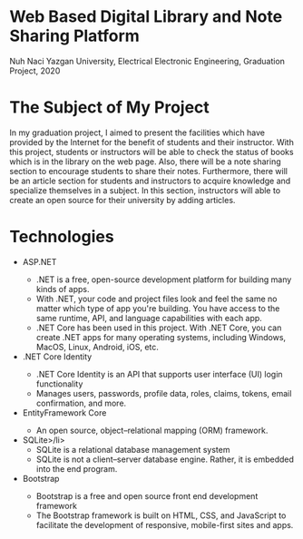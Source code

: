 # Web Based Digital Library and Note Sharing Platform
Nuh Naci Yazgan University, Electrical Electronic Engineering, Graduation Project, 2020

# The Subject of My Project
In my graduation project, I aimed to present the facilities which have provided by the Internet for the benefit of students and their instructor. With this project, students or instructors will be able to check the status of books which is in the library on the web page. Also, there will be a note sharing section to encourage students to share their notes. Furthermore, there will be an article section for students and instructors to acquire knowledge and specialize themselves in a subject. In this section, instructors will able to create an open source for their university by adding articles.

# Technologies
<ul style="list-style-type:disc">
 <li>ASP.NET</li>
    <ul>
      <li>.NET is a free, open-source development platform for building many kinds of apps.</li> 
      <li>With .NET, your code and project files look and feel the same no matter which type of app you're building. You have access to the same runtime, API, and language capabilities with each app.</li>
      <li>.NET Core has been used in this project. With .NET Core, you can create .NET apps for many operating systems, including Windows, MacOS, Linux, Android, iOS, etc.</li>
    </ul> 
 <li>.NET Core Identity</li>
    <ul>
      <li>.NET Core Identity is an API that supports user interface (UI) login functionality</li>
      <li>Manages users, passwords, profile data, roles, claims, tokens, email confirmation, and more.</li>
    </ul>
 <li>EntityFramework Core</li>
    <ul>
      <li>An open source, object–relational mapping (ORM) framework.</li> 
    </ul> 
 <li>SQLite>/li>
    <ul>
      <li>SQLite is a relational database management system</li>
      <li>SQLite is not a client–server database engine. Rather, it is embedded into the end program.</li> 
    </ul> 
  <li>Bootstrap</li>
    <ul>
      <li>Bootstrap is a free and open source front end development framework</li>
      <li>The Bootstrap framework is built on HTML, CSS, and JavaScript to facilitate the development of responsive, mobile-first sites and apps.</li> 
    </ul>
 
